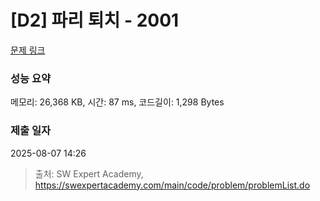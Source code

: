 # [D2] 파리 퇴치 - 2001 

[문제 링크](https://swexpertacademy.com/main/code/problem/problemDetail.do?contestProbId=AV5PzOCKAigDFAUq) 

### 성능 요약

메모리: 26,368 KB, 시간: 87 ms, 코드길이: 1,298 Bytes

### 제출 일자

2025-08-07 14:26



> 출처: SW Expert Academy, https://swexpertacademy.com/main/code/problem/problemList.do